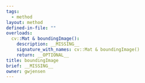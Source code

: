 ```yaml
---
tags:
  - method
layout: method
defined-in-file: ""
overloads:
  cv::Mat & boundingImage():
    description: __MISSING__
    signature_with_names: cv::Mat & boundingImage()
    return: __OPTIONAL__
title: boundingImage
brief: __MISSING__
owner: gwjensen
---
```

